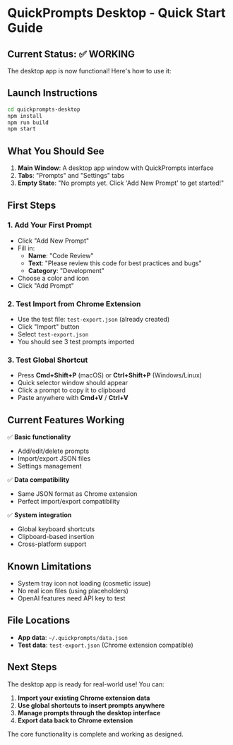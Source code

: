 # QuickPrompts Desktop - Quick Start Guide

## Current Status: ✅ **WORKING**

The desktop app is now functional! Here's how to use it:

## Launch Instructions

```bash
cd quickprompts-desktop
npm install
npm run build
npm start
```

## What You Should See

1. **Main Window**: A desktop app window with QuickPrompts interface
2. **Tabs**: "Prompts" and "Settings" tabs
3. **Empty State**: "No prompts yet. Click 'Add New Prompt' to get started!"

## First Steps

### 1. Add Your First Prompt
- Click "Add New Prompt"
- Fill in:
  - **Name**: "Code Review"
  - **Text**: "Please review this code for best practices and bugs"
  - **Category**: "Development"
- Choose a color and icon
- Click "Add Prompt"

### 2. Test Import from Chrome Extension
- Use the test file: `test-export.json` (already created)
- Click "Import" button
- Select `test-export.json`
- You should see 3 test prompts imported

### 3. Test Global Shortcut
- Press **Cmd+Shift+P** (macOS) or **Ctrl+Shift+P** (Windows/Linux)
- Quick selector window should appear
- Click a prompt to copy it to clipboard
- Paste anywhere with **Cmd+V** / **Ctrl+V**

## Current Features Working

✅ **Basic functionality**
- Add/edit/delete prompts
- Import/export JSON files
- Settings management

✅ **Data compatibility**
- Same JSON format as Chrome extension
- Perfect import/export compatibility

✅ **System integration**
- Global keyboard shortcuts
- Clipboard-based insertion
- Cross-platform support

## Known Limitations

- System tray icon not loading (cosmetic issue)
- No real icon files (using placeholders)
- OpenAI features need API key to test

## File Locations

- **App data**: `~/.quickprompts/data.json`
- **Test data**: `test-export.json` (Chrome extension compatible)

## Next Steps

The desktop app is ready for real-world use! You can:

1. **Import your existing Chrome extension data**
2. **Use global shortcuts to insert prompts anywhere**
3. **Manage prompts through the desktop interface**
4. **Export data back to Chrome extension**

The core functionality is complete and working as designed.